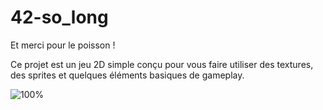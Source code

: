 # 42-so_long
Et merci pour le poisson !

Ce projet est un jeu 2D simple conçu pour vous faire utiliser des textures,
des sprites et quelques éléments basiques de gameplay.


![100%](https://github.com/vfuster66/42-so_long/assets/124174795/7e50502b-ca7f-4a1f-b73d-91384fbf0c68)
